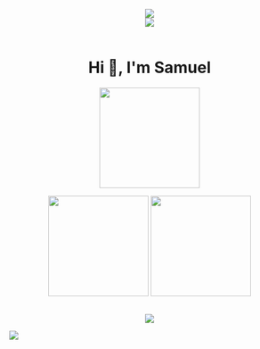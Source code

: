 <p align=center>
    <img src="https://cdn.discordapp.com/emojis/783542677891317780.gif"/> 
    <br/>
    <img src="https://gpvc.arturio.dev/yxqsnz"/> 
    <br>
    <br>
</p>

<h1 align=center>Hi 👋, I'm Samuel</h1> 

<p align=center> <img height="180em" src="http://github-readme-streak-stats.herokuapp.com?user=yxqsnz&theme=dark&hide_border=true&dates=DDDADA50&background=DDDDDD10&fire=1FBFDD&ring=1FBFDD&currStreakLabel=1FBFDD&stroke=DDDADA50"/> </p>

<p align=center>
    <img height="180em" src="https://github-readme-stats-eight-theta.vercel.app/api?username=yxqsnz&show_icons=true&theme=onedark&include_all_commits=true&count_private=true&hide_border=true"/>
    <img height="180em" src="https://github-readme-stats-eight-theta.vercel.app/api/top-langs/?username=yxqsnz&layout=compact&langs_count=8&theme=onedark&hide_border=true"/>
<p>
    
##
<p align=center>
    <img src="https://count.getloli.com/get/@yxqsnz?theme=rule34"/>
</p>

![](https://hit.yhype.me/github/profile?user_id=73546477)


